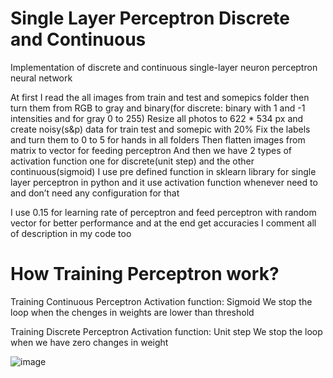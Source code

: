 #  Single Layer Perceptron Discrete and Continuous

Implementation of discrete and continuous single-layer neuron perceptron neural network

At first I read the all images from train and test and somepics folder then turn them from RGB to gray and binary(for discrete: binary with 1 and -1 intensities and for gray 0 to 255)
Resize all photos to 622 * 534 px and create noisy(s&p) data for train test and somepic with 20%
Fix the labels and turn them to 0 to 5 for hands in all folders
Then flatten images from matrix to vector for feeding perceptron
And then we have 2 types of activation function one for discrete(unit step) and the other continuous(sigmoid) 
I use pre defined function in sklearn library for single layer perceptron in python and it use activation function whenever need to and don’t need any configuration for that

I use 0.15 for learning rate of perceptron and feed perceptron with random vector for better performance and at the end get accuracies 
I comment all of description in my code too 


# How Training Perceptron work?

Training Continuous Perceptron
Activation function: Sigmoid
We stop the loop when the chenges in weights are lower than threshold


Training Discrete Perceptron 
Activation function: Unit step
We stop the loop when we have zero changes in weight

![image](https://user-images.githubusercontent.com/24508376/219617932-7fc6e9e9-d36c-446b-94c8-7e8bbe86e985.png)
